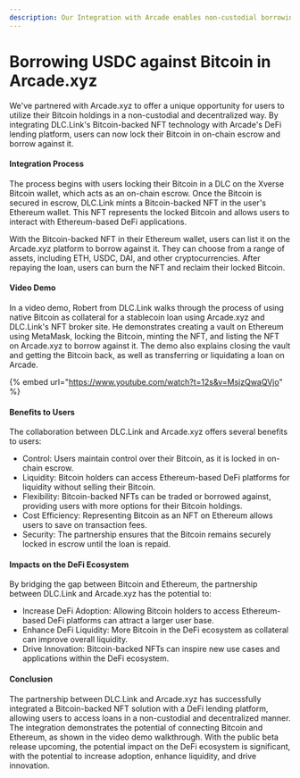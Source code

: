 ```yaml
---
description: Our Integration with Arcade enables non-custodial borrowing USDC on Bitcoin
---
```


# Borrowing USDC against Bitcoin in Arcade.xyz

We've partnered with Arcade.xyz to offer a unique opportunity for users to utilize their Bitcoin holdings in a non-custodial and decentralized way. By integrating DLC.Link's Bitcoin-backed NFT technology with Arcade's DeFi lending platform, users can now lock their Bitcoin in on-chain escrow and borrow against it.

#### Integration Process&#x20;

The process begins with users locking their Bitcoin in a DLC on the Xverse Bitcoin wallet, which acts as an on-chain escrow. Once the Bitcoin is secured in escrow, DLC.Link mints a Bitcoin-backed NFT in the user's Ethereum wallet. This NFT represents the locked Bitcoin and allows users to interact with Ethereum-based DeFi applications.

With the Bitcoin-backed NFT in their Ethereum wallet, users can list it on the Arcade.xyz platform to borrow against it. They can choose from a range of assets, including ETH, USDC, DAI, and other cryptocurrencies. After repaying the loan, users can burn the NFT and reclaim their locked Bitcoin.

#### Video Demo&#x20;

In a video demo, Robert from DLC.Link walks through the process of using native Bitcoin as collateral for a stablecoin loan using Arcade.xyz and DLC.Link's NFT broker site. He demonstrates creating a vault on Ethereum using MetaMask, locking the Bitcoin, minting the NFT, and listing the NFT on Arcade.xyz to borrow against it. The demo also explains closing the vault and getting the Bitcoin back, as well as transferring or liquidating a loan on Arcade.

{% embed url="https://www.youtube.com/watch?t=12s&v=MsjzQwaQVjo" %}

#### Benefits to Users

The collaboration between DLC.Link and Arcade.xyz offers several benefits to users:

* Control: Users maintain control over their Bitcoin, as it is locked in on-chain escrow.
* Liquidity: Bitcoin holders can access Ethereum-based DeFi platforms for liquidity without selling their Bitcoin.
* Flexibility: Bitcoin-backed NFTs can be traded or borrowed against, providing users with more options for their Bitcoin holdings.
* Cost Efficiency: Representing Bitcoin as an NFT on Ethereum allows users to save on transaction fees.
* Security: The partnership ensures that the Bitcoin remains securely locked in escrow until the loan is repaid.

#### Impacts on the DeFi Ecosystem

By bridging the gap between Bitcoin and Ethereum, the partnership between DLC.Link and Arcade.xyz has the potential to:

* Increase DeFi Adoption: Allowing Bitcoin holders to access Ethereum-based DeFi platforms can attract a larger user base.
* Enhance DeFi Liquidity: More Bitcoin in the DeFi ecosystem as collateral can improve overall liquidity.
* Drive Innovation: Bitcoin-backed NFTs can inspire new use cases and applications within the DeFi ecosystem.

#### Conclusion

The partnership between DLC.Link and Arcade.xyz has successfully integrated a Bitcoin-backed NFT solution with a DeFi lending platform, allowing users to access loans in a non-custodial and decentralized manner. The integration demonstrates the potential of connecting Bitcoin and Ethereum, as shown in the video demo walkthrough. With the public beta release upcoming, the potential impact on the DeFi ecosystem is significant, with the potential to increase adoption, enhance liquidity, and drive innovation.
